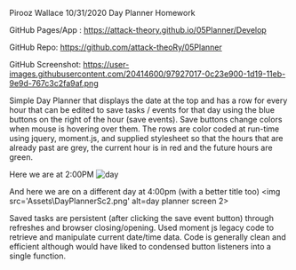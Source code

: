 Pirooz Wallace
10/31/2020
Day Planner Homework

GitHub Pages/App : https://attack-theory.github.io/05Planner/Develop

GitHub Repo: https://github.com/attack-theoRy/05Planner

GitHub Screenshot: https://user-images.githubusercontent.com/20414600/97927017-0c23e900-1d19-11eb-9e9d-767c3c2fa9af.png


Simple Day Planner that displays the date at the top and has a row for every hour that can be edited to save tasks / events for that day using the blue buttons on the right of the hour (save events). Save buttons change colors when mouse is hovering over them. The rows are color coded at run-time using jquery, moment.js, and supplied stylesheet so that the hours that are already past are grey, the current hour is in red and the future hours are green.

Here we are at 2:00PM
<img src='https://user-images.githubusercontent.com/20414600/97927017-0c23e900-1d19-11eb-9e9d-767c3c2fa9af.png' alt=day planner screen>

And here we are on a different day at 4:00pm (with a better title too)
<img src='Assets\DayPlannerSc2.png' alt=day planner screen 2>


Saved tasks are persistent (after clicking the save event button) through refreshes and browser closing/opening. Used moment js legacy code to retrieve and manipulate current date/time data. Code is generally clean and efficient although would have liked to condensed button listeners into a single function.

